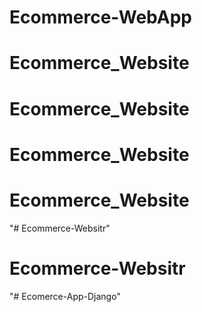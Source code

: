 # Ecommerce-WebApp
# Ecommerce_Website
# Ecommerce_Website
# Ecommerce_Website
# Ecommerce_Website
"# Ecommerce-Websitr" 
# Ecommerce-Websitr
"# Ecomerce-App-Django" 
